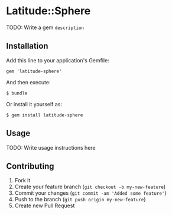 # Latitude::Sphere

TODO: Write a gem `description`

## Installation

Add this line to your application's Gemfile:

    gem 'latitude-sphere'

And then execute:

    $ bundle

Or install it yourself as:

    $ gem install latitude-sphere

## Usage

TODO: Write usage instructions here

## Contributing

1. Fork it
2. Create your feature branch (`git checkout -b my-new-feature`)
3. Commit your changes (`git commit -am 'Added some feature'`)
4. Push to the branch (`git push origin my-new-feature`)
5. Create new Pull Request
